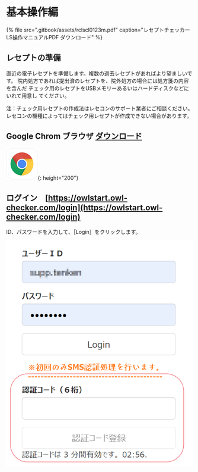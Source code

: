 # 基本操作編

{% file src=".gitbook/assets/rclscl0123m.pdf" caption="レセプトチェッカーLS操作マニュアルPDF ダウンロード" %}

## レセプトの準備

直近の電子レセプトを準備します。複数の過去レセプトがあればより望ましいです。 院内処方であれば提出済のレセプトを、院外処方の場合には処方箋の内容を含んだ チェック用のレセプトをUSBメモリーあるいはハードディスクなどにいれて用意し てください。

注：チェック用レセプトの作成法はレセコンのサポート業者にご相談ください。 レセコンの機種によってはチェック用レセプトが作成できない場合があります。

## Google Chrom ブラウザ   [ダウンロード](https://www.google.co.jp/chrome/?brand=FDKM&gclid=Cj0KCQjwrsGCBhD1ARIsALILBYr0Moo0gPVqjheS9amL9joYxGxDtFBIwvu4vhcHOzXMZCSC0bZjH-AaAmjkEALw_wcB&gclsrc=aw.ds)

![Google Chrome ](.gitbook/assets/chrome.png){: height="200"}

## ログイン　[https://owlstart.owl-checker.com/login](https://owlstart.owl-checker.com/login)

ID、パスワードを入力して、［Login］をクリックします。

![](.gitbook/assets/login.png)

